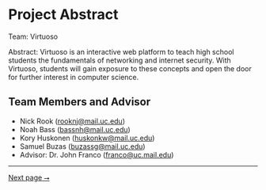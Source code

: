 # Project Abstract

Team: Virtuoso

Abstract: Virtuoso is an interactive web platform to teach high school students the fundamentals of networking and internet security. With Virtuoso, students will gain exposure to these concepts and open the door for further interest in computer science.

## Team Members and Advisor

- Nick Rook (rooknj@mail.uc.edu)
- Noah Bass (bassnh@mail.uc.edu)
- Kory Huskonen (huskonkw@mail.uc.edu)
- Samuel Buzas (buzassg@mail.uc.edu)
- Advisor: Dr. John Franco (franco@uc.mail.edu)

---

[Next page ⭢](02-project-description.md)
